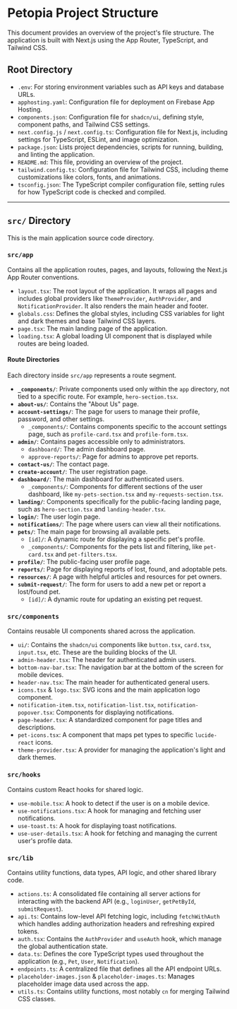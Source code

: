# Petopia Project Structure

This document provides an overview of the project's file structure. The application is built with Next.js using the App Router, TypeScript, and Tailwind CSS.

## Root Directory

-   `.env`: For storing environment variables such as API keys and database URLs.
-   `apphosting.yaml`: Configuration file for deployment on Firebase App Hosting.
-   `components.json`: Configuration file for `shadcn/ui`, defining style, component paths, and Tailwind CSS settings.
-   `next.config.js` / `next.config.ts`: Configuration file for Next.js, including settings for TypeScript, ESLint, and image optimization.
-   `package.json`: Lists project dependencies, scripts for running, building, and linting the application.
-   `README.md`: This file, providing an overview of the project.
-   `tailwind.config.ts`: Configuration file for Tailwind CSS, including theme customizations like colors, fonts, and animations.
-   `tsconfig.json`: The TypeScript compiler configuration file, setting rules for how TypeScript code is checked and compiled.

---

## `src/` Directory

This is the main application source code directory.

### `src/app`

Contains all the application routes, pages, and layouts, following the Next.js App Router conventions.

-   `layout.tsx`: The root layout of the application. It wraps all pages and includes global providers like `ThemeProvider`, `AuthProvider`, and `NotificationProvider`. It also renders the main header and footer.
-   `globals.css`: Defines the global styles, including CSS variables for light and dark themes and base Tailwind CSS layers.
-   `page.tsx`: The main landing page of the application.
-   `loading.tsx`: A global loading UI component that is displayed while routes are being loaded.

#### Route Directories

Each directory inside `src/app` represents a route segment.

-   **`_components/`**: Private components used only within the `app` directory, not tied to a specific route. For example, `hero-section.tsx`.
-   **`about-us/`**: Contains the "About Us" page.
-   **`account-settings/`**: The page for users to manage their profile, password, and other settings.
    -   `_components/`: Contains components specific to the account settings page, such as `profile-card.tsx` and `profile-form.tsx`.
-   **`admin/`**: Contains pages accessible only to administrators.
    -   `dashboard/`: The admin dashboard page.
    -   `approve-reports/`: Page for admins to approve pet reports.
-   **`contact-us/`**: The contact page.
-   **`create-account/`**: The user registration page.
-   **`dashboard/`**: The main dashboard for authenticated users.
    -   `_components/`: Components for different sections of the user dashboard, like `my-pets-section.tsx` and `my-requests-section.tsx`.
-   **`landing/`**: Components specifically for the public-facing landing page, such as `hero-section.tsx` and `landing-header.tsx`.
-   **`login/`**: The user login page.
-   **`notifications/`**: The page where users can view all their notifications.
-   **`pets/`**: The main page for browsing all available pets.
    -   `[id]/`: A dynamic route for displaying a specific pet's profile.
    -   `_components/`: Components for the pets list and filtering, like `pet-card.tsx` and `pet-filters.tsx`.
-   **`profile/`**: The public-facing user profile page.
-   **`reports/`**: Page for displaying reports of lost, found, and adoptable pets.
-   **`resources/`**: A page with helpful articles and resources for pet owners.
-   **`submit-request/`**: The form for users to add a new pet or report a lost/found pet.
    -   `[id]/`: A dynamic route for updating an existing pet request.

### `src/components`

Contains reusable UI components shared across the application.

-   `ui/`: Contains the `shadcn/ui` components like `button.tsx`, `card.tsx`, `input.tsx`, etc. These are the building blocks of the UI.
-   `admin-header.tsx`: The header for authenticated admin users.
-   `bottom-nav-bar.tsx`: The navigation bar at the bottom of the screen for mobile devices.
-   `header-nav.tsx`: The main header for authenticated general users.
-   `icons.tsx` & `logo.tsx`: SVG icons and the main application logo component.
-   `notification-item.tsx`, `notification-list.tsx`, `notification-popover.tsx`: Components for displaying notifications.
-   `page-header.tsx`: A standardized component for page titles and descriptions.
-   `pet-icons.tsx`: A component that maps pet types to specific `lucide-react` icons.
-   `theme-provider.tsx`: A provider for managing the application's light and dark themes.

### `src/hooks`

Contains custom React hooks for shared logic.

-   `use-mobile.tsx`: A hook to detect if the user is on a mobile device.
-   `use-notifications.tsx`: A hook for managing and fetching user notifications.
-   `use-toast.ts`: A hook for displaying toast notifications.
-   `use-user-details.tsx`: A hook for fetching and managing the current user's profile data.

### `src/lib`

Contains utility functions, data types, API logic, and other shared library code.

-   `actions.ts`: A consolidated file containing all server actions for interacting with the backend API (e.g., `loginUser`, `getPetById`, `submitRequest`).
-   `api.ts`: Contains low-level API fetching logic, including `fetchWithAuth` which handles adding authorization headers and refreshing expired tokens.
-   `auth.tsx`: Contains the `AuthProvider` and `useAuth` hook, which manage the global authentication state.
-   `data.ts`: Defines the core TypeScript types used throughout the application (e.g., `Pet`, `User`, `Notification`).
-   `endpoints.ts`: A centralized file that defines all the API endpoint URLs.
-   `placeholder-images.json` & `placeholder-images.ts`: Manages placeholder image data used across the app.
-   `utils.ts`: Contains utility functions, most notably `cn` for merging Tailwind CSS classes.
